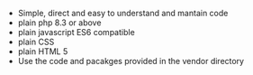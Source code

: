 
- Simple, direct and easy to understand and mantain code
- plain php 8.3 or above
- plain javascript ES6 compatible
- plain CSS
- plain HTML 5
- Use the code and pacakges provided in the vendor directory